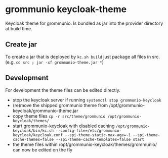 # grommunio keycloak-theme

Keycloak theme for grommunio.
Is bundled as jar into the provider directory at build time.

## Create jar

To create a jar that is deployed by `kc.sh build` just package all files in src. (e.g. `cd src ; jar -xf grommunio-theme.jar *`)

## Development

For development the theme files can be edited directly.

- stop the keycloak server if running `systemctl stop grommunio-keycloak`
- (re)move the shipped grommunio theme from /opt/grommunio-keycloak/grommunio-theme.jar
- copy theme files `cp -r src/theme/grommunio /opt/grommunio-keycloak/themes/`
- start grommunio-keycloak with disabled caching `/opt/grommunio-keycloak/bin/kc.sh --config-file=/etc/grommunio-keycloak/keycloak.conf --spi-theme-static-max-age=-1 --spi-theme-cache-themes=false --spi-theme-cache-templates=false start`
- the theme files within /opt/grommunio-keycloak/themes/grommunio/ can now be edited on the fly

